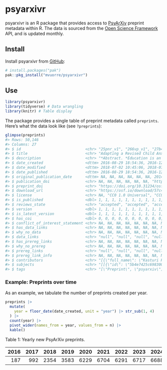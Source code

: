 

<!-- README.md is generated from README.qmd. Please edit that file -->

# psyarxivr

psyarxivr is an R package that provides access to
[PsyArXiv](https://osf.io/preprints/psyarxiv) preprint metadata within
R. The data is sourced from the [Open Science
Framework](https://osf.io/) API, and is updated monthly.

## Install

Install psyarxivr from
[GitHub](https://github.com/mvuorre/psyarxivr):

``` r
# install.packages("pak")
pak::pkg_install("mvuorre/psyarxivr")
```

## Use

``` r
library(psyarxivr)
library(tidyverse) # Data wrangling
library(knitr) # Table display
```

The package provides a single table of preprint metadata called
`preprints`. Here’s what the data look like (see `?preprints`):

``` r
glimpse(preprints)
#> Rows: 50,146
#> Columns: 27
#> $ id                             <chr> "25pnr_v1", "266vp_v1", "27b43_v1", "2q…
#> $ title                          <chr> "Adapting a Revised Child Anxiety and D…
#> $ description                    <chr> "*Abstract. *Education is an important …
#> $ date_created                   <dttm> 2016-08-29 18:54:36, 2016-12-14 13:53:…
#> $ date_modified                  <dttm> 2018-07-02 10:45:06, 2018-07-02 10:45:…
#> $ date_published                 <dttm> 2016-08-29 18:54:36, 2016-12-14 14:49:…
#> $ original_publication_date      <dttm> NA, NA, NA, NA, NA, NA, 2014-12-31 13:…
#> $ publication_doi                <chr> NA, NA, NA, NA, NA, NA, "https://doi.or…
#> $ preprint_doi                   <chr> "https://doi.org/10.31234/osf.io/25pnr"…
#> $ download_url                   <chr> "https://osf.io/download/57c484ed594d90…
#> $ license                        <chr> NA, "CC0 1.0 Universal", "CC0 1.0 Unive…
#> $ is_published                   <dbl> 1, 1, 1, 1, 1, 1, 1, 1, 1, 1, 1, 1, 1, …
#> $ reviews_state                  <chr> "accepted", "accepted", "accepted", "ac…
#> $ version                        <dbl> 1, 1, 1, 1, 1, 1, 1, 1, 1, 1, 1, 1, 1, …
#> $ is_latest_version              <dbl> 1, 1, 1, 1, 1, 1, 1, 1, 1, 1, 1, 1, 1, …
#> $ has_coi                        <dbl> 0, 0, 0, 0, 0, 0, 0, 0, 0, 0, 0, 0, 0, …
#> $ conflict_of_interest_statement <chr> NA, NA, NA, NA, NA, NA, NA, NA, NA, NA,…
#> $ has_data_links                 <chr> NA, NA, NA, NA, NA, NA, NA, NA, NA, NA,…
#> $ why_no_data                    <chr> NA, NA, NA, NA, NA, NA, NA, NA, NA, NA,…
#> $ data_links                     <chr> "null", "null", "null", "null", "null",…
#> $ has_prereg_links               <chr> NA, NA, NA, NA, NA, NA, NA, NA, NA, NA,…
#> $ why_no_prereg                  <chr> NA, NA, NA, NA, NA, NA, NA, NA, NA, NA,…
#> $ prereg_links                   <chr> "null", "null", "null", "null", "null",…
#> $ prereg_link_info               <chr> NA, NA, NA, NA, NA, NA, NA, NA, NA, NA,…
#> $ contributors                   <chr> "[{\"full_name\": \"Kasturi Haldar\", \…
#> $ subjects                       <chr> "[[{\"id\": \"5b4e7425c6983001430b6c1e\…
#> $ tags                           <chr> "[\"Preprint\", \"psyarxiv\"]", "[\"awa…
```

### Example: Preprints over time

As an example, we tabulate the number of preprints created per year.

``` r
preprints |>
  mutate(
    year = floor_date(date_created, unit = "year") |> str_sub(1, 4)
  ) |>
  count(year) |>
  pivot_wider(names_from = year, values_from = n) |>
  kable()
```

<div id="tbl-year">

Table 1: Yearly new PsyArXiv preprints.

<div class="cell-output-display">

| 2016 | 2017 | 2018 | 2019 | 2020 | 2021 | 2022 | 2023 | 2024 |  2025 |
|-----:|-----:|-----:|-----:|-----:|-----:|-----:|-----:|-----:|------:|
|  187 |  992 | 2354 | 3583 | 6229 | 6704 | 6291 | 6717 | 6688 | 10401 |

</div>

</div>
